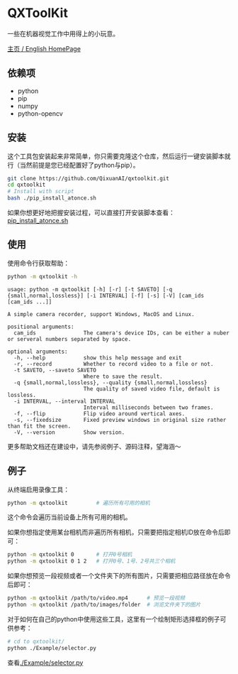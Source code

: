 # QXToolKit

一些在机器视觉工作中用得上的小玩意。

[主页 / English HomePage](https://github.com/QixuanAI/qxtoolkit)

## 依赖项

* python
* pip
* numpy
* python-opencv

## 安装

这个工具包安装起来非常简单，你只需要克隆这个仓库，然后运行一键安装脚本就行（当然前提是您已经配置好了python与pip）。
```bash
git clone https://github.com/QixuanAI/qxtoolkit.git
cd qxtoolkit
# Install with script
bash ./pip_install_atonce.sh
```
如果你想更好地把握安装过程，可以直接打开安装脚本查看：[pip_install_atonce.sh](https://github.com/QixuanAI/qxtoolkit/blob/master/pip_install_atonce.sh)

## 使用
使用命令行获取帮助：
```bash
python -m qxtoolkit -h
```
```text
usage: python -m qxtoolkit [-h] [-r] [-t SAVETO] [-q {small,normal,lossless}] [-i INTERVAL] [-f] [-s] [-V] [cam_ids [cam_ids ...]]

A simple camera recorder, support Windows, MacOS and Linux.

positional arguments:
  cam_ids               The camera's device IDs, can be either a nuber or serveral numbers separated by space.

optional arguments:
  -h, --help            show this help message and exit
  -r, --record          Whether to record video to a file or not.
  -t SAVETO, --saveto SAVETO
                        Where to save the result.
  -q {small,normal,lossless}, --quality {small,normal,lossless}
                        The quality of saved video file, default is lossless.
  -i INTERVAL, --interval INTERVAL
                        Interval milliseconds between two frames.
  -f, --flip            Flip video around vertical axes.
  -s, --fixedsize       Fixed preview windows in original size rather than fit the screen.
  -V, --version         Show version.
```
更多帮助文档还在建设中，请先参阅例子、源码注释，望海涵～

## 例子

从终端启用录像工具：
```bash
python -m qxtoolkit         # 遍历所有可用的相机
```
这个命令会遍历当前设备上所有可用的相机。

如果你想指定使用某台相机而非遍历所有相机，只需要把指定相机ID放在命令后即可：
```bash
python -m qxtoolkit 0       # 打开0号相机
python -m qxtoolkit 0 1 2   # 打开0号、1号、2号共三个相机
```

如果你想预览一段视频或者一个文件夹下的所有图片，只需要把相应路径放在命令后即可：
```bash
python -m qxtoolkit /path/to/video.mp4      # 预览一段视频
python -m qxtoolkit /path/to/images/folder  # 浏览文件夹下的图片
```

对于如何在自己的python中使用这些工具，这里有一个绘制矩形选择框的例子可供参考：
```bash
# cd to qxtoolkit/
python ./Example/selector.py
```
查看[./Example/selector.py](https://github.com/QixuanAI/qxtoolkit/blob/master/Example/selector.py)